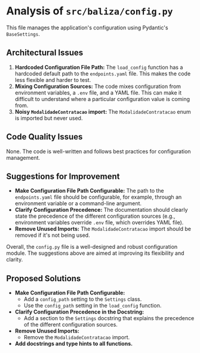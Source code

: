 # Analysis of `src/baliza/config.py`

This file manages the application's configuration using Pydantic's `BaseSettings`.

## Architectural Issues

1.  **Hardcoded Configuration File Path:** The `load_config` function has a hardcoded default path to the `endpoints.yaml` file. This makes the code less flexible and harder to test.
2.  **Mixing Configuration Sources:** The code mixes configuration from environment variables, a `.env` file, and a YAML file. This can make it difficult to understand where a particular configuration value is coming from.
3.  **Noisy `ModalidadeContratacao` import:** The `ModalidadeContratacao` enum is imported but never used.

## Code Quality Issues

None. The code is well-written and follows best practices for configuration management.

## Suggestions for Improvement

*   **Make Configuration File Path Configurable:** The path to the `endpoints.yaml` file should be configurable, for example, through an environment variable or a command-line argument.
*   **Clarify Configuration Precedence:** The documentation should clearly state the precedence of the different configuration sources (e.g., environment variables override `.env` file, which overrides YAML file).
*   **Remove Unused Imports:** The `ModalidadeContratacao` import should be removed if it's not being used.

Overall, the `config.py` file is a well-designed and robust configuration module. The suggestions above are aimed at improving its flexibility and clarity.

## Proposed Solutions

*   **Make Configuration File Path Configurable:**
    *   Add a `config_path` setting to the `Settings` class.
    *   Use the `config_path` setting in the `load_config` function.
*   **Clarify Configuration Precedence in the Docstring:**
    *   Add a section to the `Settings` docstring that explains the precedence of the different configuration sources.
*   **Remove Unused Imports:**
    *   Remove the `ModalidadeContratacao` import.
*   **Add docstrings and type hints to all functions.**
